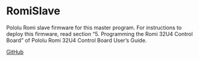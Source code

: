 # RomiSlave

Pololu Romi slave firmware for this master program.
For instructions to deploy this firmware, read section “5. Programming the Romi 32U4 Control Board” of Pololu Romi 32U4 Control Board User’s Guide.


[GitHub](http://github.com)
